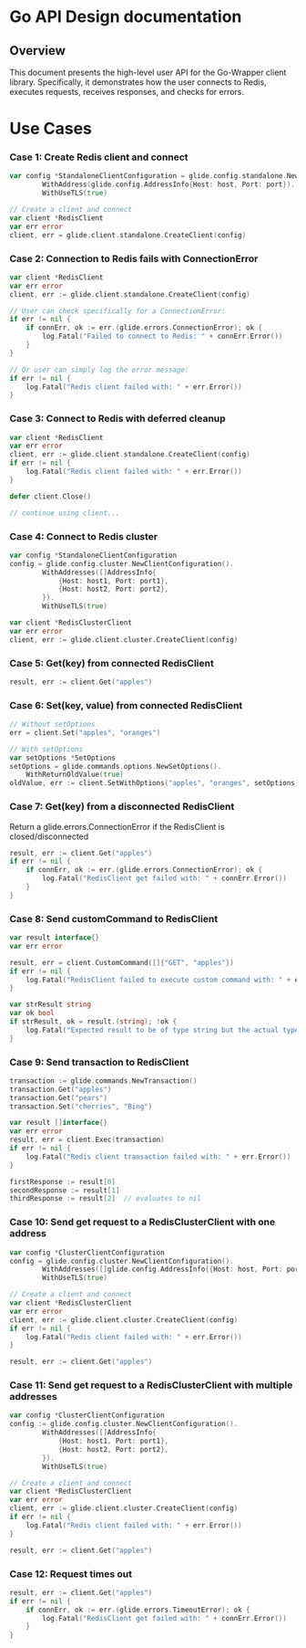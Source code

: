 # Go API Design documentation

## Overview

This document presents the high-level user API for the Go-Wrapper client library. Specifically, it demonstrates how the user connects to Redis, executes requests, receives responses, and checks for errors.

# Use Cases

### Case 1: Create Redis client and connect

```go
var config *StandaloneClientConfiguration = glide.config.standalone.NewClientConfiguration().
		WithAddress(glide.config.AddressInfo{Host: host, Port: port}).
		WithUseTLS(true)

// Create a client and connect
var client *RedisClient
var err error
client, err = glide.client.standalone.CreateClient(config)
```

### Case 2: Connection to Redis fails with ConnectionError
```go
var client *RedisClient
var err error
client, err := glide.client.standalone.CreateClient(config)

// User can check specifically for a ConnectionError:
if err != nil {
    if connErr, ok := err.(glide.errors.ConnectionError); ok {  
        log.Fatal("Failed to connect to Redis: " + connErr.Error())
    }
}

// Or user can simply log the error message:
if err != nil {
	log.Fatal("Redis client failed with: " + err.Error())
}
```

### Case 3: Connect to Redis with deferred cleanup
```go
var client *RedisClient
var err error
client, err := glide.client.standalone.CreateClient(config)
if err != nil {
    log.Fatal("Redis client failed with: " + err.Error())
}

defer client.Close()

// continue using client...
```

### Case 4: Connect to Redis cluster
```go
var config *StandaloneClientConfiguration
config = glide.config.cluster.NewClientConfiguration().
		WithAddresses([]AddressInfo{
			{Host: host1, Port: port1},
			{Host: host2, Port: port2},
		}).
		WithUseTLS(true)

var client *RedisClusterClient
var err error
client, err := glide.client.cluster.CreateClient(config)
```

### Case 5: Get(key) from connected RedisClient
```go
result, err := client.Get("apples")
```

### Case 6: Set(key, value) from connected RedisClient
```go
// Without setOptions
err = client.Set("apples", "oranges")

// With setOptions
var setOptions *SetOptions
setOptions = glide.commands.options.NewSetOptions().
    WithReturnOldValue(true)
oldValue, err := client.SetWithOptions("apples", "oranges", setOptions)
```

### Case 7: Get(key) from a disconnected RedisClient
Return a glide.errors.ConnectionError if the RedisClient is closed/disconnected
```go
result, err := client.Get("apples")
if err != nil {
    if connErr, ok := err.(glide.errors.ConnectionError); ok {  
        log.Fatal("RedisClient get failed with: " + connErr.Error())
    }
}
```

### Case 8: Send customCommand to RedisClient
```go
var result interface{}
var err error

result, err = client.CustomCommand([]{"GET", "apples"})
if err != nil {
	log.Fatal("RedisClient failed to execute custom command with: " + err.Error())
}

var strResult string
var ok bool
if strResult, ok = result.(string); !ok {
	log.Fatal("Expected result to be of type string but the actual type was: " + reflect.TypeOf(result))
}
```

### Case 9: Send transaction to RedisClient
```go
transaction := glide.commands.NewTransaction()
transaction.Get("apples")
transaction.Get("pears")
transaction.Set("cherries", "Bing")

var result []interface{}
var err error
result, err = client.Exec(transaction)
if err != nil {
    log.Fatal("Redis client transaction failed with: " + err.Error())
}

firstResponse := result[0]
secondResponse := result[1]
thirdResponse := result[2]  // evaluates to nil
```

### Case 10: Send get request to a RedisClusterClient with one address
```go
var config *ClusterClientConfiguration
config = glide.config.cluster.NewClientConfiguration().
		WithAddresses([]glide.config.AddressInfo{{Host: host, Port: port}}).
		WithUseTLS(true)

// Create a client and connect
var client *RedisClusterClient
var err error
client, err := glide.client.cluster.CreateClient(config)
if err != nil {
    log.Fatal("Redis client failed with: " + err.Error())
}

result, err := client.Get("apples")
```

### Case 11: Send get request to a RedisClusterClient with multiple addresses
```go
var config *ClusterClientConfiguration
config := glide.config.cluster.NewClientConfiguration().
		WithAddresses([]AddressInfo{
			{Host: host1, Port: port1},
			{Host: host2, Port: port2},
		}).
		WithUseTLS(true)

// Create a client and connect
var client *RedisClusterClient
var err error
client, err := glide.client.cluster.CreateClient(config)
if err != nil {
    log.Fatal("Redis client failed with: " + err.Error())
}

result, err := client.Get("apples")
```

### Case 12: Request times out
```go
result, err := client.Get("apples")
if err != nil {
    if connErr, ok := err.(glide.errors.TimeoutError); ok {  
        log.Fatal("RedisClient get failed with: " + connErr.Error())
    }
}
```
